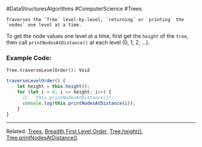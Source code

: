#DataStructuresAlgorithms #ComputerScience #Trees 

```ad-summary
Traverses the `Tree` level-by-level, `returning` or `printing` the `nodes` one level at a time.
```


To get the node values one level at a time, first get the `height` of the `tree`, then call `printNodesAtDistance()` at each level (0, 1, 2, ...).


### Example Code:

`Tree.traverseLevelOrder(): Void`
```javascript
traverseLevelOrder() {
    let height = this.height();
    for (let i = 0; i <= height; i++) {
      //   this.printNodesAtDistance(i);
      console.log(this.printNodesAtDistance(i));
    }
}
```
---
Related: [Trees](Trees.md), [Breadth First Level Order](Tree%20Traversal%20(Breadth%20First).md#Breadth%20First%20Level%20Order), [Tree.height()](Tree.height().md), [Tree.printNodesAtDistance()](Tree.printNodesAtDistance().md)
